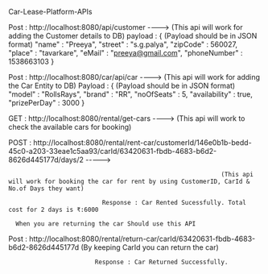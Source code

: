 Car-Lease-Platform-APIs

Post : http://localhost:8080/api/customer  ---->  (This api will work for adding the Customer details to DB)
payload : {                 (Payload should be in JSON format)
    "name" : "Preeya",
    "street" : "s.g.palya",
    "zipCode" : 560027,
    "place" : "tavarkare",
    "eMail" : "preeya@gmail.com",
    "phoneNumber" : 1538663103
}

Post : http://localhost:8080/car/api/car  ----> (This api will work for adding the Car Entity to DB)
Payload : {                     (Payload should be in JSON format)
    "model" : "RollsRays",
    "brand" : "RR",
    "noOfSeats" : 5,
    "availability" : true,
    "prizePerDay" : 3000
}

GET : http://localhost:8080/rental/get-cars   ---->   (This api will work to check the available cars for booking)


POST : http://localhost:8080/rental/rent-car/customerId/146e0b1b-bedd-45c0-a203-33eae1c5aa93/carId/63420631-fbdb-4683-b6d2-8626d445177d/days/2    ----->  

                                                               (This api will work for booking the car for rent by using CustomerID, CarId & No.of Days they want)

                              Response : Car Rented Sucessfully. Total cost for 2 days is ₹:6000

      When you are returning the car Should use this API                                                                

Post : http://localhost:8080/rental/return-car/carId/63420631-fbdb-4683-b6d2-8626d445177d    (By keeping CarId you can return the car)

                            Response : Car Returned Successfully.

                                                                      
